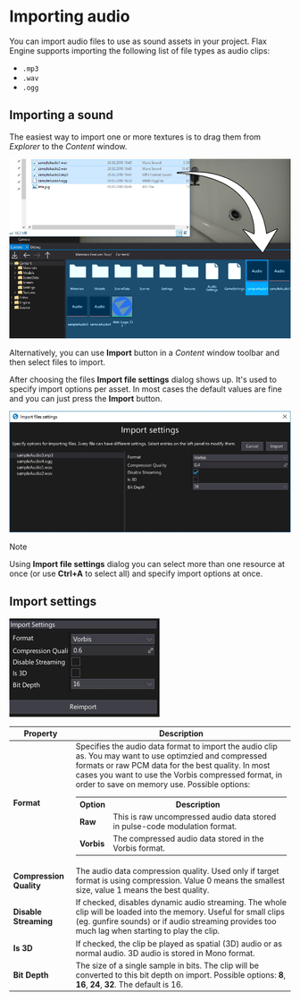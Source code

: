 # Importing audio

You can import audio files to use as sound assets in your project.
Flax Engine supports importing the following list of file types as audio clips:
* `.mp3`
* `.wav`
* `.ogg`

## Importing a sound

The easiest way to import one or more textures is to drag them from *Explorer* to the *Content* window.

![Import Audio Clip](media/import-audio.jpg)

Alternatively, you can use **Import** button in a *Content* window toolbar and then select files to import.

After choosing the files **Import file settings** dialog shows up. It's used to specify import options per asset. In most cases the default values are fine and you can just press the **Import** button.

![Import Audio Clip Settings](media/import-settings-dialog.jpg)

> [!Note]
> Using **Import file settings** dialog you can select more than one resource at once (or use **Ctrl+A** to select all) and specify import options at once.

## Import settings

![Audio Clip Import Settings](media/import-settings.jpg)

| Property | Description |
|--------|--------|
| **Format** | Specifies the audio data format to import the audio clip as. You may want to use optimzied and compressed formats or raw PCM data for the best quality. In most cases you want to use the Vorbis compressed format, in order to save on memory use. Possible options: <table><tbody><tr><th>Option</th><th>Description</th></tr><tr><td>**Raw**</td><td>This is raw uncompressed audio data stored in pulse-code modulation format.</td></tr><tr><td>**Vorbis**</td><td>The compressed audio data stored in the Vorbis format.</td></tr></tbody></table>|
| **Compression Quality** | The audio data compression quality. Used only if target format is using compression. Value 0 means the smallest size, value 1 means the best quality. |
| **Disable Streaming** | If checked, disables dynamic audio streaming. The whole clip will be loaded into the memory. Useful for small clips (eg. gunfire sounds) or if audio streaming provides too much lag when starting to play the clip. |
| **Is 3D** | If checked, the clip be played as spatial (3D) audio or as normal audio. 3D audio is stored in Mono format. |
| **Bit Depth** | The size of a single sample in bits. The clip will be converted to this bit depth on import. Possible options:  **8**, **16**, **24**, **32**. The default is 16. |



